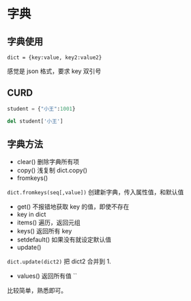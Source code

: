 # 字典

## 字典使用

`dict = {key:value, key2:value2}`

感觉是 json 格式，要求 key 双引号

## CURD

```python
student = {"小王":1001}

del student['小王']

```

## 字典方法

-   clear() 删除字典所有项
-   copy() 浅复制 dict.copy()
-   fromkeys()

`dict.fromkeys(seq[,value])` 创建新字典，传入属性值，和默认值

-   get() 不报错地获取 key 的值，即使不存在
-   key in dict
-   items() 遍历，返回元组
-   keys() 返回所有 key
-   setdefault() 如果没有就设定默认值
-   update()

`dict.update(dict2)` 把 dict2 合并到 1.

-   values() 返回所有值
    ``

比较简单，熟悉即可。
